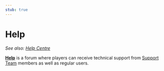 ```yaml
---
stub: true
---
```


# Help

*See also: [Help Centre](/wiki/Help_centre)*

<!-- TODO: mention issue labels? -->

[**Help**](https://osu.ppy.sh/community/forums/5) is a forum where players can receive technical support from [Support Team](/wiki/People/The_Team/Support_Team) members as well as regular users.

